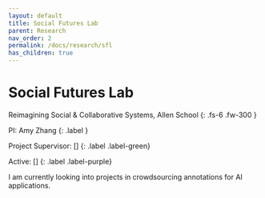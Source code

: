 ```yaml
---
layout: default
title: Social Futures Lab
parent: Research
nav_order: 2
permalink: /docs/research/sfl
has_children: true
---
```


# Social Futures Lab

Reimagining Social & Collaborative Systems, Allen School
{: .fs-6 .fw-300 }

PI: Amy Zhang
{: .label }

Project Supervisor: []
{: .label .label-green}

Active: []
{: .label .label-purple}

I am currently looking into projects in crowdsourcing annotations for AI applications.
